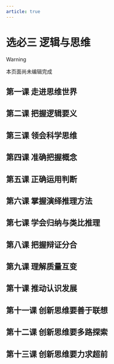 ```yaml
---
article: true
---
```


# 选必三 逻辑与思维

> [!warning]
> 本页面尚未编辑完成

## 第一课 走进思维世界
## 第二课 把握逻辑要义
## 第三课 领会科学思维
## 第四课 准确把握概念
## 第五课 正确运用判断
## 第六课 掌握演绎推理方法
## 第七课 学会归纳与类比推理
## 第八课 把握辩证分合
## 第九课 理解质量互变
## 第十课 推动认识发展
## 第十一课 创新思维要善于联想
## 第十二课 创新思维要多路探索
## 第十三课 创新思维要力求超前